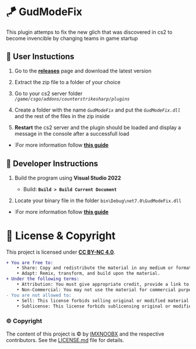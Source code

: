 # 🪁 GudModeFix
This plugin attemps to fix the new glich that was discovered in cs2 to become invencible by changing teams in game startup

## 🧶 User Instuctions
1. Go to the [**releases**](https://github.com/IMXNOOBX/GudModeFix/releases) page and download the latest version

2. Extract the zip file to a folder of your choice

3. Go to your cs2 server folder *`/game/csgo/addons/counterstrikesharp/plugins`*

4. Create a folder with the name *`GudModeFix`* and put the *`GudModeFix.dll`* and the rest of the files in the zip inside

5. **Restart** the cs2 server and the plugin should be loaded and display a message in the console after a successfull load

* ❕For more information follow [**this guide**](https://docs.cssharp.dev/docs/guides/getting-started.html)

## 📘 Developer Instructions

1. Build the program using **Visual Studio 2022**
	- Build: **`Build > Build Current Document`**

2. Locate your binary file in the folder `bin\Debug\net7.0\GudModeFix.dll`
* ❕For more information follow [**this guide**](https://docs.cssharp.dev/docs/guides/hello-world-plugin.html)


# 🔖 License & Copyright

This project is licensed under [**CC BY-NC 4.0**](https://creativecommons.org/licenses/by-nc/4.0/).
```diff
+ You are free to:
	• Share: Copy and redistribute the material in any medium or format.
	• Adapt: Remix, transform, and build upon the material.
+ Under the following terms:
	• Attribution: You must give appropriate credit, provide a link to the original source repository, and indicate if changes were made.
	• Non-Commercial: You may not use the material for commercial purposes.
- You are not allowed to:
	• Sell: This license forbids selling original or modified material for commercial purposes.
	• Sublicense: This license forbids sublicensing original or modified material.
```
### ©️ Copyright
The content of this project is ©️ by [IMXNOOBX](https://github.com/IMXNOOBX) and the respective contributors. See the [LICENSE.md](LICENSE.md) file for details.